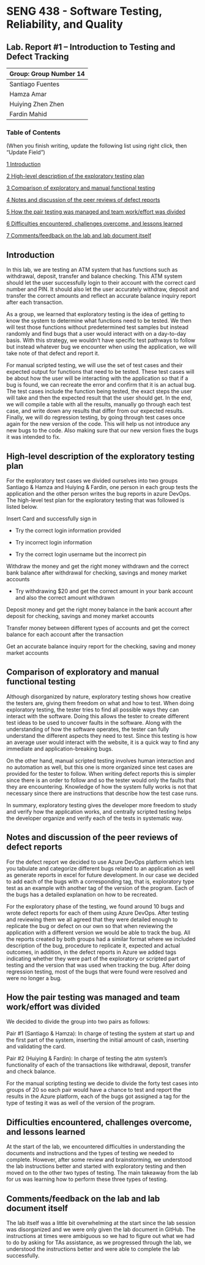 # SENG 438 - Software Testing, Reliability, and Quality

## Lab. Report \#1 – Introduction to Testing and Defect Tracking

| Group: Group Number 14|
|-----------------|
| Santiago Fuentes |
| Hamza Amar |
| Huiying Zhen Zhen |
| Fardin Mahid |

### Table of Contents

(When you finish writing, update the following list using right click, then
“Update Field”)

[1 Introduction](#introduction)

[2 High-level description of the exploratory testing plan](#high-level-description-of-the-exploratory-testing-plan)

[3 Comparison of exploratory and manual functional testing](#comparison-of-exploratory-and-manual-functional-testing)

[4 Notes and discussion of the peer reviews of defect reports](#notes-and-discussion-of-the-peer-reviews-of-defect-reports)

[5 How the pair testing was managed and team work/effort was divided](#how-the-pair-testing-was-managed-and-team-workeffort-was-divided)

[6 Difficulties encountered, challenges overcome, and lessons learned](#difficulties-encountered-challenges-overcome-and-lessons-learned)

[7 Comments/feedback on the lab and lab document itself](#commentsfeedback-on-the-lab-and-lab-document-itself)

## Introduction

In this lab, we are testing an ATM system that has functions such as withdrawal, deposit, transfer and balance checking. This ATM system should let the user successfully login to their account with the correct card number and PIN. It should also let the user accurately withdraw, deposit and transfer the correct amounts and reflect an accurate balance inquiry report after each transaction.  

As a group, we learned that exploratory testing is the idea of getting to know the system to determine what functions need to be tested. We then will test those functions without predetermined test samples but instead randomly and find bugs that a user would interact with on a day-to-day basis. With this strategy, we wouldn’t have specific test pathways to follow but instead whatever bug we encounter when using the application, we will take note of that defect and report it.  

For manual scripted testing, we will use the set of test cases and their expected output for functions that need to be tested. These test cases will be about how the user will be interacting with the application so that if a bug is found, we can recreate the error and confirm that it is an actual bug. The test cases include the function being tested, the exact steps the user will take and then the expected result that the user should get. In the end, we will compile a table with all the results, manually go through each test case, and write down any results that differ from our expected results. Finally, we will do regression testing, by going through test cases once again for the new version of the code. This will help us not introduce any new bugs to the code. Also making sure that our new version fixes the bugs it was intended to fix.  

## High-level description of the exploratory testing plan

For the exploratory test cases we divided ourselves into two groups Santiago & Hamza and Huiying & Fardin, one person in each group tests the application and the other person writes the bug reports in azure DevOps. The high-level test plan for the exploratory testing that was followed is listed below.

Insert Card and successfully sign in

- Try the correct login information provided

- Try incorrect login information

- Try the correct login username but the incorrect pin

Withdraw the money and get the right money withdrawn and the correct bank balance after withdrawal for checking, savings and money market accounts

- Try withdrawing $20 and get the correct amount in your bank account and also the correct amount withdrawn

Deposit money and get the right money balance in the bank account after deposit for checking, savings and money market accounts

Transfer money between different types of accounts and get the correct balance for each account after the transaction

Get an accurate balance inquiry report for the checking, saving and money market accounts

## Comparison of exploratory and manual functional testing

Although disorganized by nature, exploratory testing shows how creative the testers are, giving them freedom on what and how to test. When doing exploratory testing, the tester tries to find all possible ways they can interact with the software. Doing this allows the tester to create different test ideas to be used to uncover faults in the software. Along with the understanding of how the software operates, the tester can fully understand the different aspects they need to test. Since this testing is how an average user would interact with the website, it is a quick way to find any immediate and application-breaking bugs.

On the other hand, manual scripted testing involves human interaction and no automation as well, but this one is more organized since test cases are provided for the tester to follow. When writing defect reports this is simpler since there is an order to follow and so the tester would only the faults that they are encountering. Knowledge of how the system fully works is not that necessary since there are instructions that describe how the test case runs.

In summary, exploratory testing gives the developer more freedom to study and verify how the application works, and centrally scripted testing helps the developer organize and verify each of the tests in systematic way.

## Notes and discussion of the peer reviews of defect reports

For the defect report we decided to use Azure DevOps platform which lets you tabulate and categorize different bugs related to an application as well as generate reports in excel for future development. In our case we decided to add each of the bugs with a corresponding tag, that is, exploratory type test as an example with another tag of the version of the program. Each of the bugs has a detailed explanation on how to be recreated.

For the exploratory phase of the testing, we found around 10 bugs and wrote defect reports for each of them using Azure DevOps. After testing and reviewing them we all agreed that they were detailed enough to replicate the bug or defect on our own so that when reviewing the application with a different version we would be able to track the bug. All the reports created by both groups had a similar format where we included description of the bug, procedure to replicate it, expected and actual outcomes, in addition, in the defect reports in Azure we added tags indicating whether they were part of the exploratory or scripted part of testing and the version that was used when tracking the bug. After doing regression testing, most of the bugs that were found were resolved and were no longer a bug.

## How the pair testing was managed and team work/effort was divided

We decided to divide the group into two pairs as follows:

Pair #1 (Santiago & Hamza): In charge of testing the system at start up and the first part of the system, inserting the initial amount of cash, inserting and validating the card.

Pair #2 (Huiying & Fardin): In charge of testing the atm system’s functionality of each of the transactions like withdrawal, deposit, transfer and check balance.

For the manual scripting testing we decide to divide the forty test cases into groups of 20 so each pair would have a chance to test and report the results in the Azure platform, each of the bugs got assigned a tag for the type of testing it was as well of the version of the program.

## Difficulties encountered, challenges overcome, and lessons learned

At the start of the lab, we encountered difficulties in understanding the documents and instructions and the types of testing we needed to complete. However, after some review and brainstorming, we understood the lab instructions better and started with exploratory testing and then moved on to the other two types of testing. The main takeaway from the lab for us was learning how to perform these three types of testing.

## Comments/feedback on the lab and lab document itself

The lab itself was a little bit overwhelming at the start since the lab session was disorganized and we were only given the lab document in GitHub. The instructions at times were ambiguous so we had to figure out what we had to do by asking for TAs assistance, as we progressed through the lab, we understood the instructions better and were able to complete the lab successfully.
